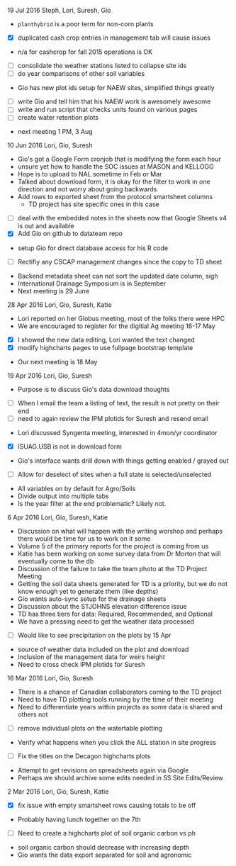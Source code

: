  19 Jul 2016
  Steph, Lori, Suresh, Gio
  - `planthybrid` is a poor term for non-corn plants
  - [x] duplicated cash crop entries in management tab will cause issues
  - n/a for cashcrop for fall 2015 operations is OK
  - [ ] consolidate the weather stations listed to collapse site ids
  - [ ] do year comparisons of other soil variables
  - Gio has new plot ids setup for NAEW sites, simplified things greatly
  - [ ] write Gio and tell him that his NAEW work is awesomely awesome
  - [ ] write and run script that checks units found on various pages
  - [ ] create water retention plots
  - next meeting 1 PM, 3 Aug
 
 10 Jun 2016
  Lori, Gio, Suresh
  - Gio's got a Google Form cronjob that is modifying the form each hour
  - unsure yet how to handle the SOC issues at MASON and KELLOGG
  - Hope is to upload to NAL sometime in Feb or Mar
  - Talked about download form, it is okay for the filter to work in one
    direction and not worry about going backwards
  - Add rows to exported sheet from the protocol smartsheet columns
    - TD project has site specific ones in this case
  - [ ] deal with the embedded notes in the sheets now that Google Sheets v4
    is out and available
  - [x] Add Gio on github to datateam repo
  - setup Gio for direct database access for his R code
  - [ ] Rectifiy any CSCAP management changes since the copy to TD sheet
  - Backend metadata sheet can not sort the updated date column, sigh
  - International Drainage Symposium is in September
  - Next meeting is 29 June

 28 Apr 2016
  Lori, Gio, Suresh, Katie
  - Lori reported on her Globus meeting, most of the folks there were HPC
  - We are encouraged to register for the digitial Ag meeting 16-17 May
  - [x] I showed the new data editing, Lori wanted the text changed
  - [x] modify highcharts pages to use fullpage bootstrap template
  - Our next meeting is 18 May
 
 19 Apr 2016
  Lori, Gio, Suresh
  - Purpose is to discuss Gio's data download thoughts
  - [ ] When I email the team a listing of text, the result is not pretty on 
    their end
  - [ ] need to again review the IPM plotids for Suresh and resend email
  - Lori discussed Syngenta meeting, interested in 4mon/yr coordinator
  - [x] ISUAG.USB is not in download form
  - Gio's interface wants drill down with things getting enabled / grayed out
  - [ ] Allow for deselect of sites when a full state is selected/unselected
  - All variables on by default for Agro/Soils
  - Divide output into multiple tabs
  - Is the year filter at the end problematic?  Likely not.

  6 Apr 2016
  Lori, Gio, Suresh, Katie
  - Discussion on what will happen with the writing worshop and perhaps there
    would be time for us to work on it some
  - Volume 5 of the primary reports for the project is coming from us
  - Katie has been working on some survey data from Dr Morton that will 
    eventually come to the db
  - Discussion of the failure to take the team photo at the TD Project Meeting
  - Getting the soil data sheets generated for TD is a priority, but we do
    not know enough yet to generate them (like depths)
  - Gio wants auto-sync setup for the drainage sheets
  - Discussion about the STJOHNS elevation difference issue
  - TD has three tiers for data: Required, Recommended, and Optional
  - We have a pressing need to get the weather data processed
  - [ ] Would like to see precipitation on the plots by 15 Apr
  - source of weather data included on the plot and download
  - Inclusion of the management data for weirs height
  - Need to cross check IPM plotids for Suresh

 16 Mar 2016
  Lori, Gio, Suresh
  - There is a chance of Canadian collaborators coming to the TD project
  - Need to have TD plotting tools running by the time of their meeting
  - Need to differentiate years within projects as some data is shared
    and others not
  - [ ] remove individual plots on the watertable plotting
  - Verify what happens when you click the ALL station in site progress
  - [ ] Fix the titles on the Decagon highcharts plots
  - Attempt to get revisions on spreadsheets again via Google
  - Perhaps we should archive some edits needed in SS Site Edits/Review

  2 Mar 2016
  Lori, Gio, Suresh, Katie
  - [x] fix issue with empty smartsheet rows causing totals to be off
  - Probably having lunch together on the 7th
  - [ ] Need to create a highcharts plot of soil organic carbon vs ph
  - soil organic carbon should decrease with increasing depth
  - Gio wants the data export separated for soil and agronomic